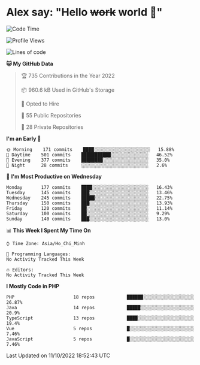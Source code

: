 # Alex say: "Hello ~~work~~ world 🐾"

<!--START_SECTION:waka-->
![Code Time](http://img.shields.io/badge/Code%20Time-838%20hrs%2047%20mins-blue)

![Profile Views](http://img.shields.io/badge/Profile%20Views-0-blue)

![Lines of code](https://img.shields.io/badge/From%20Hello%20World%20I%27ve%20Written-1%20Million%20lines%20of%20code-blue)

**🐱 My GitHub Data** 

> 🏆 735 Contributions in the Year 2022
 > 
> 📦 960.6 kB Used in GitHub's Storage 
 > 
> 💼 Opted to Hire
 > 
> 📜 55 Public Repositories 
 > 
> 🔑 28 Private Repositories  
 > 
**I'm an Early 🐤** 

```text
🌞 Morning    171 commits    ████░░░░░░░░░░░░░░░░░░░░░   15.88% 
🌆 Daytime    501 commits    ███████████░░░░░░░░░░░░░░   46.52% 
🌃 Evening    377 commits    ████████░░░░░░░░░░░░░░░░░   35.0% 
🌙 Night      28 commits     ░░░░░░░░░░░░░░░░░░░░░░░░░   2.6%

```
📅 **I'm Most Productive on Wednesday** 

```text
Monday       177 commits    ████░░░░░░░░░░░░░░░░░░░░░   16.43% 
Tuesday      145 commits    ███░░░░░░░░░░░░░░░░░░░░░░   13.46% 
Wednesday    245 commits    █████░░░░░░░░░░░░░░░░░░░░   22.75% 
Thursday     150 commits    ███░░░░░░░░░░░░░░░░░░░░░░   13.93% 
Friday       120 commits    ██░░░░░░░░░░░░░░░░░░░░░░░   11.14% 
Saturday     100 commits    ██░░░░░░░░░░░░░░░░░░░░░░░   9.29% 
Sunday       140 commits    ███░░░░░░░░░░░░░░░░░░░░░░   13.0%

```


📊 **This Week I Spent My Time On** 

```text
⌚︎ Time Zone: Asia/Ho_Chi_Minh

💬 Programming Languages: 
No Activity Tracked This Week

🔥 Editors: 
No Activity Tracked This Week

```

**I Mostly Code in PHP** 

```text
PHP                      18 repos            ██████░░░░░░░░░░░░░░░░░░░   26.87% 
Java                     14 repos            █████░░░░░░░░░░░░░░░░░░░░   20.9% 
TypeScript               13 repos            ████░░░░░░░░░░░░░░░░░░░░░   19.4% 
Vue                      5 repos             █░░░░░░░░░░░░░░░░░░░░░░░░   7.46% 
JavaScript               5 repos             █░░░░░░░░░░░░░░░░░░░░░░░░   7.46%

```



 Last Updated on 11/10/2022 18:52:43 UTC
<!--END_SECTION:waka-->
